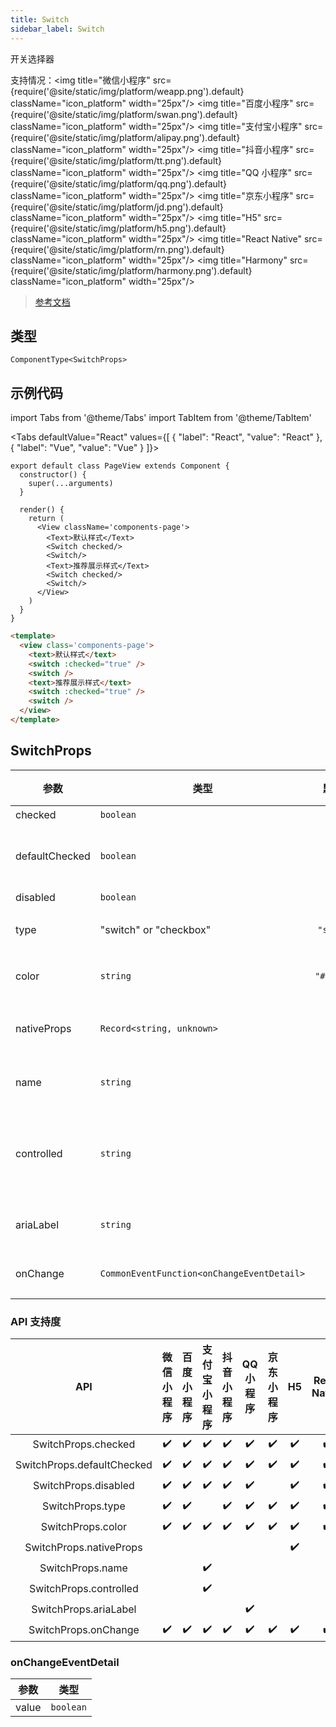 ```yaml
---
title: Switch
sidebar_label: Switch
---
```


开关选择器

支持情况：<img title="微信小程序" src={require('@site/static/img/platform/weapp.png').default} className="icon_platform" width="25px"/> <img title="百度小程序" src={require('@site/static/img/platform/swan.png').default} className="icon_platform" width="25px"/> <img title="支付宝小程序" src={require('@site/static/img/platform/alipay.png').default} className="icon_platform" width="25px"/> <img title="抖音小程序" src={require('@site/static/img/platform/tt.png').default} className="icon_platform" width="25px"/> <img title="QQ 小程序" src={require('@site/static/img/platform/qq.png').default} className="icon_platform" width="25px"/> <img title="京东小程序" src={require('@site/static/img/platform/jd.png').default} className="icon_platform" width="25px"/> <img title="H5" src={require('@site/static/img/platform/h5.png').default} className="icon_platform" width="25px"/> <img title="React Native" src={require('@site/static/img/platform/rn.png').default} className="icon_platform" width="25px"/> <img title="Harmony" src={require('@site/static/img/platform/harmony.png').default} className="icon_platform" width="25px"/>

> [参考文档](https://developers.weixin.qq.com/miniprogram/dev/component/switch.html)

## 类型

```tsx
ComponentType<SwitchProps>
```

## 示例代码

import Tabs from '@theme/Tabs'
import TabItem from '@theme/TabItem'

<Tabs
  defaultValue="React"
  values={[
  {
    "label": "React",
    "value": "React"
  },
  {
    "label": "Vue",
    "value": "Vue"
  }
]}>
<TabItem value="React">

```tsx
export default class PageView extends Component {
  constructor() {
    super(...arguments)
  }

  render() {
    return (
      <View className='components-page'>
        <Text>默认样式</Text>
        <Switch checked/>
        <Switch/>
        <Text>推荐展示样式</Text>
        <Switch checked/>
        <Switch/>
      </View>
    )
  }
}
```
</TabItem>
<TabItem value="Vue">

```html
<template>
  <view class='components-page'>
    <text>默认样式</text>
    <switch :checked="true" />
    <switch />
    <text>推荐展示样式</text>
    <switch :checked="true" />
    <switch />
  </view>
</template>
```
</TabItem>
</Tabs>

## SwitchProps

| 参数 | 类型 | 默认值 | 必填 | 说明 |
| --- | --- | :---: | :---: | --- |
| checked | `boolean` | `false` | 否 | 是否选中 |
| defaultChecked | `boolean` |  | 否 | 设置在 React 非受控状态下，当前是否选中 |
| disabled | `boolean` | `false` | 否 | 是否禁用 |
| type | "switch" or "checkbox" | `"switch"` | 否 | 样式，有效值：switch, checkbox |
| color | `string` | `"#04BE02"` | 否 | switch 的颜色，同 css 的 color |
| nativeProps | `Record<string, unknown>` |  | 否 | 用于透传 `WebComponents` 上的属性到内部 H5 标签上 |
| name | `string` |  | 否 | 组件名字，用于表单提交获取数据。 |
| controlled | `string` | `false` | 否 | 是否为受控组件，为 true 时，checked 会完全受 setData 控制。 |
| ariaLabel | `string` |  | 否 | 无障碍访问，（属性）元素的额外描述 |
| onChange | `CommonEventFunction<onChangeEventDetail>` |  | 否 | checked 改变时触发 change 事件 |

### API 支持度

| API | 微信小程序 | 百度小程序 | 支付宝小程序 | 抖音小程序 | QQ 小程序 | 京东小程序 | H5 | React Native | Harmony |
| :---: | :---: | :---: | :---: | :---: | :---: | :---: | :---: | :---: | :---: |
| SwitchProps.checked | ✔️ | ✔️ | ✔️ | ✔️ | ✔️ | ✔️ | ✔️ | ✔️ |  |
| SwitchProps.defaultChecked | ✔️ | ✔️ | ✔️ | ✔️ | ✔️ | ✔️ | ✔️ | ✔️ |  |
| SwitchProps.disabled | ✔️ | ✔️ | ✔️ | ✔️ | ✔️ |  | ✔️ | ✔️ |  |
| SwitchProps.type | ✔️ | ✔️ |  | ✔️ | ✔️ | ✔️ | ✔️ | ✔️ |  |
| SwitchProps.color | ✔️ | ✔️ | ✔️ | ✔️ | ✔️ | ✔️ | ✔️ | ✔️ |  |
| SwitchProps.nativeProps |  |  |  |  |  |  | ✔️ |  |  |
| SwitchProps.name |  |  | ✔️ |  |  |  |  |  |  |
| SwitchProps.controlled |  |  | ✔️ |  |  |  |  |  |  |
| SwitchProps.ariaLabel |  |  |  |  | ✔️ |  |  |  |  |
| SwitchProps.onChange | ✔️ | ✔️ | ✔️ | ✔️ | ✔️ | ✔️ | ✔️ | ✔️ |  |

### onChangeEventDetail

| 参数 | 类型 |
| --- | --- |
| value | `boolean` |
